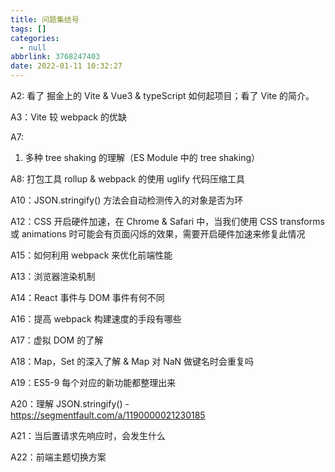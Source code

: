 ```yaml
---
title: 问题集结号
tags: []
categories:
  - null
abbrlink: 3768247403
date: 2022-01-11 10:32:27
---
```


A2: 看了 掘金上的 Vite & Vue3 & typeScript 如何起项目；看了 Vite 的简介。

A3：Vite 较 webpack 的优缺

A7: 
1. 多种 tree shaking 的理解（ES Module 中的 tree shaking）

A8: 打包工具 rollup & webpack 的使用 uglify 代码压缩工具

A10：JSON.stringify() 方法会自动检测传入的对象是否为环

A12：CSS 开启硬件加速，在 Chrome & Safari 中，当我们使用 CSS transforms 或 animations 时可能会有页面闪烁的效果，需要开启硬件加速来修复此情况

A15：如何利用 webpack 来优化前端性能

A13：浏览器渲染机制

A14：React 事件与 DOM 事件有何不同

A16：提高 webpack 构建速度的手段有哪些

A17：虚拟 DOM 的了解

A18：Map，Set 的深入了解 & Map 对 NaN 做键名时会重复吗

A19：ES5-9 每个对应的新功能都整理出来

A20：理解 JSON.stringify() - https://segmentfault.com/a/1190000021230185

A21：当后置请求先响应时，会发生什么

A22：前端主题切换方案
